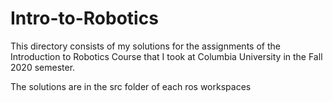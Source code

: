 # Intro-to-Robotics

This directory consists of my solutions for the assignments of the Introduction to Robotics Course that
I took at Columbia University in the Fall 2020 semester.

The solutions are in the src folder of each ros workspaces
